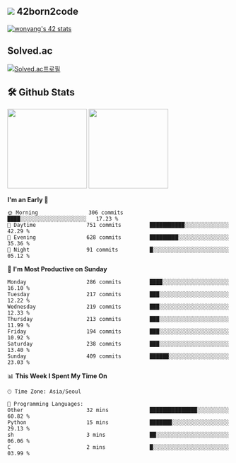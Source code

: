 
## <img src="https://img.shields.io/badge/-000000?style=flat&logo=42&logoColor=white"> 42born2code
[![wonyang's 42 stats](https://badge42.vercel.app/api/v2/cl5nhe5b6007809kydha7ht42/stats?cursusId=21&coalitionId=88)](https://profile.intra.42.fr/users/wonyang)

## Solved.ac
[![Solved.ac프로필](http://mazassumnida.wtf/api/v2/generate_badge?boj=bennyws)](https://solved.ac/bennyws)

## 🛠️ Github Stats
<p>
  <img height="180em" src="https://github-readme-stats-veggie-garden.vercel.app/api?username=gemstoneyang&show_icons=true&include_all_commits=true&bg_color=30,e96443,904e95&title_color=fff&text_color=fff">
  <img height="180em" src="https://github-readme-stats-veggie-garden.vercel.app/api/top-langs/?username=gemstoneyang&layout=compact&bg_color=30,e96443,904e95&title_color=fff&text_color=fff">
</p>

<!--START_SECTION:waka-->
**I'm an Early 🐤** 

```text
🌞 Morning                306 commits         ████░░░░░░░░░░░░░░░░░░░░░   17.23 % 
🌆 Daytime                751 commits         ███████████░░░░░░░░░░░░░░   42.29 % 
🌃 Evening                628 commits         █████████░░░░░░░░░░░░░░░░   35.36 % 
🌙 Night                  91 commits          █░░░░░░░░░░░░░░░░░░░░░░░░   05.12 % 
```
📅 **I'm Most Productive on Sunday** 

```text
Monday                   286 commits         ████░░░░░░░░░░░░░░░░░░░░░   16.10 % 
Tuesday                  217 commits         ███░░░░░░░░░░░░░░░░░░░░░░   12.22 % 
Wednesday                219 commits         ███░░░░░░░░░░░░░░░░░░░░░░   12.33 % 
Thursday                 213 commits         ███░░░░░░░░░░░░░░░░░░░░░░   11.99 % 
Friday                   194 commits         ███░░░░░░░░░░░░░░░░░░░░░░   10.92 % 
Saturday                 238 commits         ███░░░░░░░░░░░░░░░░░░░░░░   13.40 % 
Sunday                   409 commits         ██████░░░░░░░░░░░░░░░░░░░   23.03 % 
```


📊 **This Week I Spent My Time On** 

```text
🕑︎ Time Zone: Asia/Seoul

💬 Programming Languages: 
Other                    32 mins             ███████████████░░░░░░░░░░   60.82 % 
Python                   15 mins             ███████░░░░░░░░░░░░░░░░░░   29.13 % 
sh                       3 mins              ██░░░░░░░░░░░░░░░░░░░░░░░   06.06 % 
C                        2 mins              █░░░░░░░░░░░░░░░░░░░░░░░░   03.99 % 
```


<!--END_SECTION:waka-->
